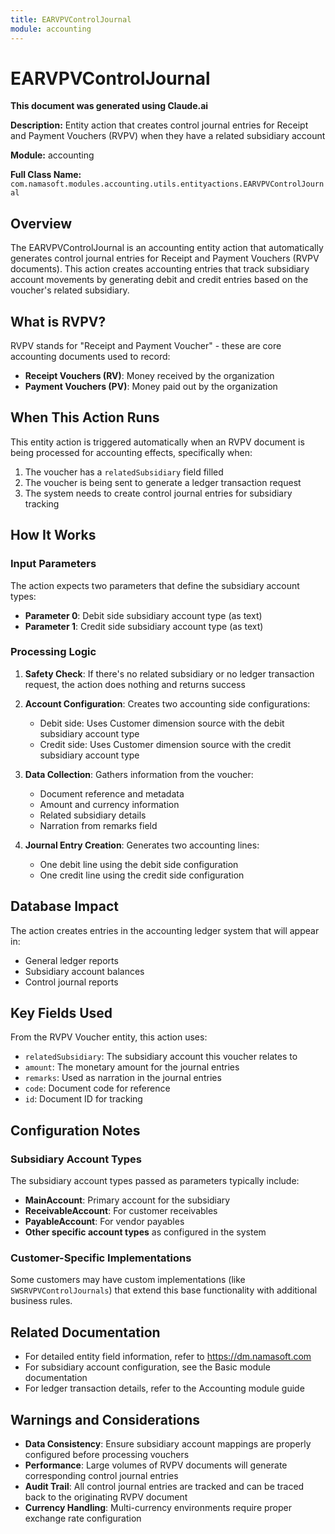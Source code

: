 ```yaml
---
title: EARVPVControlJournal
module: accounting
---
```


<div class='entity-flows'>

# EARVPVControlJournal

**This document was generated using Claude.ai**

**Description:** Entity action that creates control journal entries for Receipt and Payment Vouchers (RVPV) when they have a related subsidiary account

**Module:** accounting

**Full Class Name:** `com.namasoft.modules.accounting.utils.entityactions.EARVPVControlJournal`

## Overview

The EARVPVControlJournal is an accounting entity action that automatically generates control journal entries for Receipt and Payment Vouchers (RVPV documents). This action creates accounting entries that track subsidiary account movements by generating debit and credit entries based on the voucher's related subsidiary.

## What is RVPV?

RVPV stands for "Receipt and Payment Voucher" - these are core accounting documents used to record:
- **Receipt Vouchers (RV)**: Money received by the organization
- **Payment Vouchers (PV)**: Money paid out by the organization

## When This Action Runs

This entity action is triggered automatically when an RVPV document is being processed for accounting effects, specifically when:

1. The voucher has a `relatedSubsidiary` field filled
2. The voucher is being sent to generate a ledger transaction request
3. The system needs to create control journal entries for subsidiary tracking

## How It Works

### Input Parameters
The action expects two parameters that define the subsidiary account types:
- **Parameter 0**: Debit side subsidiary account type (as text)
- **Parameter 1**: Credit side subsidiary account type (as text)

### Processing Logic

1. **Safety Check**: If there's no related subsidiary or no ledger transaction request, the action does nothing and returns success

2. **Account Configuration**: Creates two accounting side configurations:
   - Debit side: Uses Customer dimension source with the debit subsidiary account type
   - Credit side: Uses Customer dimension source with the credit subsidiary account type

3. **Data Collection**: Gathers information from the voucher:
   - Document reference and metadata
   - Amount and currency information
   - Related subsidiary details
   - Narration from remarks field

4. **Journal Entry Creation**: Generates two accounting lines:
   - One debit line using the debit side configuration
   - One credit line using the credit side configuration

## Database Impact

The action creates entries in the accounting ledger system that will appear in:
- General ledger reports
- Subsidiary account balances
- Control journal reports

## Key Fields Used

From the RVPV Voucher entity, this action uses:
- `relatedSubsidiary`: The subsidiary account this voucher relates to
- `amount`: The monetary amount for the journal entries
- `remarks`: Used as narration in the journal entries
- `code`: Document code for reference
- `id`: Document ID for tracking

## Configuration Notes

### Subsidiary Account Types
The subsidiary account types passed as parameters typically include:
- **MainAccount**: Primary account for the subsidiary
- **ReceivableAccount**: For customer receivables
- **PayableAccount**: For vendor payables
- **Other specific account types** as configured in the system

### Customer-Specific Implementations

Some customers may have custom implementations (like `SWSRVPVControlJournals`) that extend this base functionality with additional business rules.

## Related Documentation

- For detailed entity field information, refer to https://dm.namasoft.com
- For subsidiary account configuration, see the Basic module documentation
- For ledger transaction details, refer to the Accounting module guide

## Warnings and Considerations

- **Data Consistency**: Ensure subsidiary account mappings are properly configured before processing vouchers
- **Performance**: Large volumes of RVPV documents will generate corresponding control journal entries
- **Audit Trail**: All control journal entries are tracked and can be traced back to the originating RVPV document
- **Currency Handling**: Multi-currency environments require proper exchange rate configuration

</div>

